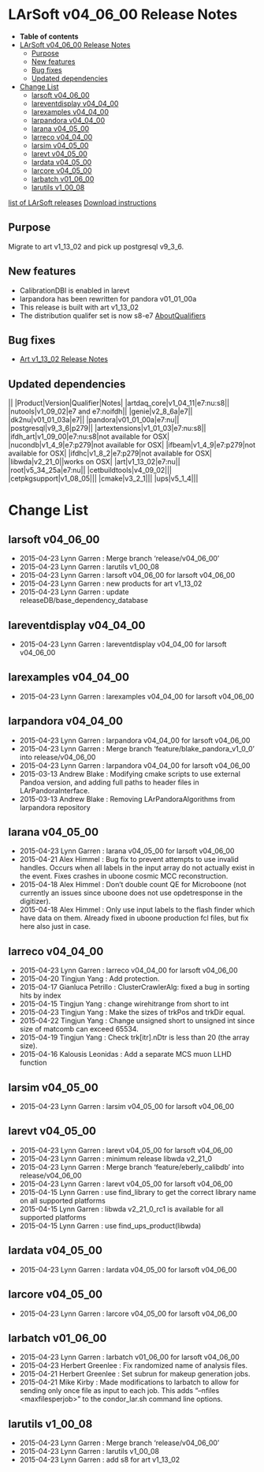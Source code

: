 LArSoft v04_06_00 Release Notes
======================================================================

-   **Table of contents**
-   [LArSoft v04_06_00 Release Notes](#LArSoft-v04_06_00-Release-Notes)
    -   [Purpose](#Purpose)
    -   [New features](#New-features)
    -   [Bug fixes](#Bug-fixes)
    -   [Updated dependencies](#Updated-dependencies)
-   [Change List](#Change-List)
    -   [larsoft v04_06_00](#larsoft-v04_06_00)
    -   [lareventdisplay v04_04_00](#lareventdisplay-v04_04_00)
    -   [larexamples v04_04_00](#larexamples-v04_04_00)
    -   [larpandora v04_04_00](#larpandora-v04_04_00)
    -   [larana v04_05_00](#larana-v04_05_00)
    -   [larreco v04_04_00](#larreco-v04_04_00)
    -   [larsim v04_05_00](#larsim-v04_05_00)
    -   [larevt v04_05_00](#larevt-v04_05_00)
    -   [lardata v04_05_00](#lardata-v04_05_00)
    -   [larcore v04_05_00](#larcore-v04_05_00)
    -   [larbatch v01_06_00](#larbatch-v01_06_00)
    -   [larutils v1_00_08](#larutils-v1_00_08)

[list of LArSoft releases](LArSoft_release_list)
[Download instructions](http://scisoft.fnal.gov/scisoft/bundles/larsoft/v04_06_00/larsoft-v04_06_00.html)

Purpose
--------------------

Migrate to art v1_13_02 and pick up postgresql v9_3_6.

New features
------------------------------

-   CalibrationDBI is enabled in larevt
-   larpandora has been rewritten for pandora v01_01_00a
-   This release is built with art v1_13_02
-   The distribution qualifer set is now s8-e7 [AboutQualifiers](https://cdcvs.fnal.gov/redmine/projects/cet-is-public/wiki/AboutQualifiers)

Bug fixes
------------------------

-   [Art v1_13_02 Release Notes](https://cdcvs.fnal.gov/redmine/projects/art/wiki/Release_Notes_11302)

Updated dependencies
----------------------------------------------

||
|Product|Version|Qualifier|Notes|
|artdaq_core|v1_04_11|e7:nu:s8||
|nutools|v1_09_02|e7 and e7:noifdh||
|genie|v2_8_6a|e7||
|dk2nu|v01_01_03a|e7||
|pandora|v01_01_00a|e7:nu||
|postgresql|v9_3_6|p279||
|artextensions|v1_01_03|e7:nu:s8||
|ifdh_art|v1_09_00|e7:nu:s8|not available for OSX|
|nucondb|v1_4_9|e7:p279|not available for OSX|
|ifbeam|v1_4_9|e7:p279|not available for OSX|
|ifdhc|v1_8_2|e7:p279|not available for OSX|
|libwda|v2_21_0||works on OSX|
|art|v1_13_02|e7:nu||
|root|v5_34_25a|e7:nu||
|cetbuildtools|v4_09_02|||
|cetpkgsupport|v1_08_05|||
|cmake|v3_2_1|||
|ups|v5_1_4|||

Change List
============================

larsoft v04_06_00
------------------------------------------

-   2015-04-23 Lynn Garren : Merge branch ‘release/v04_06_00’
-   2015-04-23 Lynn Garren : larutils v1_00_08
-   2015-04-23 Lynn Garren : larsoft v04_06_00 for larsoft v04_06_00
-   2015-04-23 Lynn Garren : new products for art v1_13_02
-   2015-04-23 Lynn Garren : update releaseDB/base_dependency_database

lareventdisplay v04_04_00
----------------------------------------------------------

-   2015-04-23 Lynn Garren : lareventdisplay v04_04_00 for larsoft v04_06_00

larexamples v04_04_00
--------------------------------------------------

-   2015-04-23 Lynn Garren : larexamples v04_04_00 for larsoft v04_06_00

larpandora v04_04_00
------------------------------------------------

-   2015-04-23 Lynn Garren : larpandora v04_04_00 for larsoft v04_06_00
-   2015-04-23 Lynn Garren : Merge branch ‘feature/blake_pandora_v1_0_0’ into release/v04_06_00
-   2015-04-23 Lynn Garren : larpandora v04_04_00 for larsoft v04_06_00
-   2015-03-13 Andrew Blake : Modifying cmake scripts to use external Pandoa version, and adding full paths to header files in LArPandoraInterface.
-   2015-03-13 Andrew Blake : Removing LArPandoraAlgorithms from larpandora repository

larana v04_05_00
----------------------------------------

-   2015-04-23 Lynn Garren : larana v04_05_00 for larsoft v04_06_00
-   2015-04-21 Alex Himmel : Bug fix to prevent attempts to use invalid handles. Occurs when all labels in the input array do not actually exist in the event. Fixes crashes in uboone cosmic MCC reconstruction.
-   2015-04-18 Alex Himmel : Don’t double count QE for Microboone (not currently an issues since uboone does not use opdetresponse in the digitizer).
-   2015-04-18 Alex Himmel : Only use input labels to the flash finder which have data on them. Already fixed in uboone production fcl files, but fix here also just in case.

larreco v04_04_00
------------------------------------------

-   2015-04-23 Lynn Garren : larreco v04_04_00 for larsoft v04_06_00
-   2015-04-20 Tingjun Yang : Add protection.
-   2015-04-17 Gianluca Petrillo : ClusterCrawlerAlg: fixed a bug in sorting hits by index
-   2015-04-15 Tingjun Yang : change wirehitrange from short to int
-   2015-04-23 Tingjun Yang : Make the sizes of trkPos and trkDir equal.
-   2015-04-22 Tingjun Yang : Change unsigned short to unsigned int since size of matcomb can exceed 65534.
-   2015-04-19 Tingjun Yang : Check trk[itr].nDtr is less than 20 (the array size).
-   2015-04-16 Kalousis Leonidas : Add a separate MCS muon LLHD function

larsim v04_05_00
----------------------------------------

-   2015-04-23 Lynn Garren : larsim v04_05_00 for larsoft v04_06_00

larevt v04_05_00
----------------------------------------

-   2015-04-23 Lynn Garren : larevt v04_05_00 for larsoft v04_06_00
-   2015-04-23 Lynn Garren : minimum release libwda v2_21_0
-   2015-04-23 Lynn Garren : Merge branch ‘feature/eberly_calibdb’ into release/v04_06_00
-   2015-04-23 Lynn Garren : larevt v04_05_00 for larsoft v04_06_00
-   2015-04-15 Lynn Garren : use find_library to get the correct library name on all supported platforms
-   2015-04-15 Lynn Garren : libwda v2_21_0_rc1 is available for all supported platforms
-   2015-04-15 Lynn Garren : use find_ups_product(libwda)

lardata v04_05_00
------------------------------------------

-   2015-04-23 Lynn Garren : lardata v04_05_00 for larsoft v04_06_00

larcore v04_05_00
------------------------------------------

-   2015-04-23 Lynn Garren : larcore v04_05_00 for larsoft v04_06_00

larbatch v01_06_00
--------------------------------------------

-   2015-04-23 Lynn Garren : larbatch v01_06_00 for larsoft v04_06_00
-   2015-04-23 Herbert Greenlee : Fix randomized name of analysis files.
-   2015-04-21 Herbert Greenlee : Set subrun for makeup generation jobs.
-   2015-04-21 Mike Kirby : Made modifications to larbatch to allow for sending only once file as input to each job. This adds “–nfiles \<maxfilesperjob\>” to the condor_lar.sh command line options.

larutils v1_00_08
------------------------------------------

-   2015-04-23 Lynn Garren : Merge branch ‘release/v04_06_00’
-   2015-04-23 Lynn Garren : larutils v1_00_08
-   2015-04-23 Lynn Garren : add s8 for art v1_13_02

